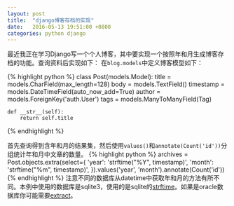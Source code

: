 ```yaml
---
layout: post
title:  "django博客存档的实现"
date:   2016-05-13 19:51:00 +0800
categories: python django
---
```

最近我正在学习Django写一个个人博客，其中要实现一个按照年和月生成博客存档的功能。查询资料后实现如下：
在`blog.models`中定义博客模型如下：

{% highlight python %}
class Post(models.Model):
    title = models.CharField(max_length=128)
    body = models.TextField()
    timestamp = models.DateTimeField(auto_now_add=True)
    author = models.ForeignKey('auth.User')
    tags = models.ManyToManyField(Tag)
    
    def __str__(self):
        return self.title
{% endhighlight %}

首先查询得到含年和月的结果集，然后使用`values()`和`annotate(Count('id'))`分组统计年和月中文章的数量。
{% highlight python %}
archives = Post.objects.extra(select={
            'year': 'strftime("%Y", timestamp)',
            'month': 'strftime("%m", timestamp)',
        }).values('year', 'month').annotate(Count('id'))
{% endhighlight %}
注意不同的数据库从datetime中获取年和月的方法有所不同。本例中使用的数据库是sqlite3，使用的是sqlite的[strftime]。如果是oracle数据库你可能需要[extract]。

[strftime]: https://www.sqlite.org/lang_datefunc.html
[extract]: http://docs.oracle.com/cd/B19306_01/server.102/b14200/functions050.htm
